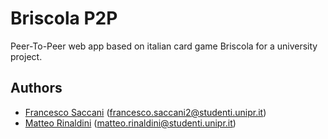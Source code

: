 # Briscola P2P
Peer-To-Peer web app based on italian card game Briscola for a university project.

## Authors
- [Francesco Saccani](https://github.com/franksacco) (francesco.saccani2@studenti.unipr.it)
- [Matteo Rinaldini](https://github.com/matterina) (matteo.rinaldini@studenti.unipr.it)